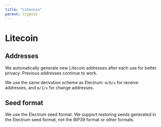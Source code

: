 ```yaml
---
title: "Litecoin"
parent: Cryptos
---
```


# Litecoin

## Addresses

We automatically generate new Litecoin addresses after each use for better privacy. Previous addresses continue to work.

We use the same derivation scheme as Electrum: `m/0/x` for receive addresses, and `m/1/x` for change addresses.

## Seed format

We use the Electrum seed format. We support restoring seeds generated in the Electrum seed format, not the BIP39 format or other formats.
